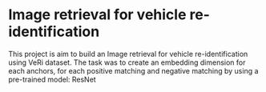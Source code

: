 # Image retrieval for vehicle re-identification
This project is aim to build an Image retrieval for vehicle re-identification using VeRi dataset.
The task was to create an embedding dimension for each anchors, for each positive matching and negative matching
by using a pre-trained model: ResNet 

